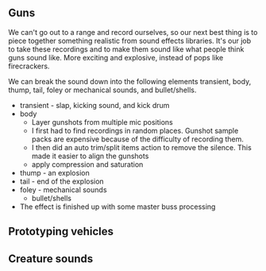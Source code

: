 ## Guns 

We can't go out to a range and record ourselves, so our next best thing is to piece together something realistic from sound effects libraries. It's our job to take these recordings and to make them sound like what people think guns sound like. More exciting and explosive, instead of pops like firecrackers.

We can break the sound down into the following elements transient, body, thump, tail, foley or mechanical sounds, and bullet/shells. 
  
* transient - slap, kicking sound, and kick drum  
* body
    * Layer gunshots from multiple mic positions  
    * I first had to find recordings in random places. Gunshot sample packs are expensive because of the difficulty of recording them. 
    * I then did an auto trim/split items action to remove the silence. This made it easier to align the gunshots 
    * apply compression and saturation 
* thump - an explosion 
* tail - end of the explosion 
* foley - mechanical sounds 
    * bullet/shells 
* The effect is finished up with some master buss processing 

## Prototyping vehicles  

## Creature sounds 
